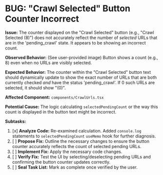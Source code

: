 # BUG: "Crawl Selected" Button Counter Incorrect

**Issue:** The counter displayed on the "Crawl Selected" button (e.g., "Crawl Selected (8)") does not accurately reflect the number of *selected* URLs that are in the 'pending_crawl' state. It appears to be showing an incorrect count.

**Observed Behavior:** (See user-provided image) Button shows a count (e.g., 8) even when no URLs are visibly selected.

**Expected Behavior:** The counter within the "Crawl Selected" button text should dynamically update to show the exact number of URLs that are both currently checked *and* have the status 'pending_crawl'. If 0 such URLs are selected, it should show "(0)".

**Affected Component:** `components/CrawlUrls.tsx`

**Potential Cause:** The logic calculating `selectedPendingCount` or the way this count is displayed in the button text might be incorrect.

**Subtasks:**
1.  [x] **Analyze Code:** Re-examined calculation. Added `console.log` statements to `selectedPendingCount` `useMemo` hook for further diagnosis.
2.  [ ] **Propose Fix:** Outline the necessary changes to ensure the button counter accurately reflects the count of selected pending URLs.
3.  [ ] **Implement Fix:** Apply the necessary code changes.
4.  [ ] **Verify Fix:** Test the UI by selecting/deselecting pending URLs and confirming the button counter updates correctly.
5.  [ ] **Seal Task List:** Mark as complete once verified by the user.